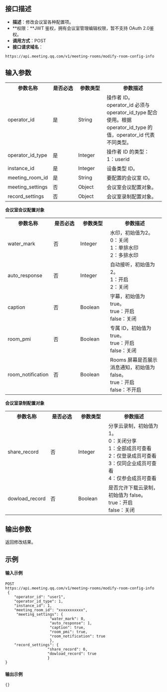 ## 接口描述
- **描述**：修改会议室各种配置项。
- **权限：**JWT 鉴权，拥有会议室管理编辑权限，暂不支持 OAuth 2.0鉴权。
- **调用方式**：POST
- **接口请求域名**：
```Plaintext
https://api.meeting.qq.com/v1/meeting-rooms/modify-room-config-info
```

## 输入参数
<table>
   <tr>
      <th width="20%" >参数名称</td>
      <th width="20%" >是否必选</td>
      <th width="20%" >参数类型</td>
      <th width="40%" >参数描述</td>
   </tr>
<tr>
      <td>operator_id</td>
      <td>是</td>
      <td>String</td>
      <td>	操作者 ID。operator_id 必须与 operator_id_type 配合使用。根据 operator_id_type 的值，operator_id 代表不同类型。</td>
   </tr>
   <tr>
      <td>operator_id_type</td>
      <td>是</td>
      <td>Integer</td>
      <td>操作者 ID 的类型：<br>1：userid  </td>
   </tr>
   <tr>
      <td>instance_id</td>
      <td>是</td>
      <td>Integer</td>
      <td>设备类型 ID。</td>
   </tr>
   <tr>
      <td>meeting_room_id</td>
      <td>是</td>
      <td>String</td>
      <td>	要配置的会议室 ID。</td>
   </tr>
   <tr>
      <td>meeting_settings</td>
      <td>否</td>
      <td>Object</td>
      <td>会议室会议配置对象。</td>
   </tr>
   <tr>
      <td>record_settings</td>
      <td>否</td>
      <td>Object</td>
      <td>会议室录制配置对象。</td>
   </tr>
</table>

**会议室会议配置对象**
<table>
   <tr>
      <th width="20%" >参数名称</td>
      <th width="20%" >是否必选</td>
      <th width="20%" >参数类型</td>
      <th width="40%" >参数描述</td>
   </tr>
 <tr>
      <td>water_mark</td>
      <td>否</td>
      <td>Integer</td>
      <td>水印，初始值为2。<br>0：关闭<br>1：单排水印<br>2：多排水印</td>
   </tr>
   <tr>
      <td>auto_response</td>
      <td>否</td>
      <td>Integer</td>
      <td>自动接听，初始值为2。<br>1：开启<br>2：关闭</td>
   </tr>
   <tr>
      <td>caption</td>
      <td>否</td>
      <td>Boolean</td>
      <td>	字幕，初始值为 true。<br>true：开启<br>false：关闭</td>
   </tr>
   <tr>
      <td>room_pmi</td>
      <td>否</td>
      <td>Boolean</td>
      <td>	专属 ID，初始值为 true。<br>true：开启<br>false：关闭</td>
   </tr>
   <tr>
      <td>room_notification</td>
      <td>否</td>
      <td>Boolean</td>
      <td>Rooms 屏幕是否展示消息通知，初始值为 false。<br>true：开启<br>false：不开启</td>
   </tr>
</table>

**会议室录制配置对象**
<table>
   <tr>
      <th width="20%" >参数名称</td>
      <th width="20%" >是否必选</td>
      <th width="20%" >参数类型</td>
      <th width="40%" >参数描述</td>
   </tr>
   <tr>
      <td>share_record</td>
      <td>	否</td>
      <td>Integer</td>
      <td>分享云录制，初始值为1。<br>0：关闭分享<br>1：全部成员可查看<br>2：仅登录成员可查看<br>3：仅同企业成员可查看<br>4：仅参会成员可查看</td>
   </tr>
   <tr>
      <td>dowload_record</td>
      <td>否</td>
      <td>Boolean</td>
      <td>	是否允许下载云录制，初始值为 false。<br>true：开启<br>false：关闭</td>
   </tr>
</table>


## 输出参数
返回修改结果。


## 示例
#### 输入示例
```plaintext
POST
https://api.meeting.qq.com/v1/meeting-rooms/modify-room-config-info
 {
    "operator_id": "user1",
    "operator_id_type": 1,
    "instance_id": 1,
    "meeting_room_id": "xxxxxxxxxxx",
     "meeting_settings": {
                    "water_mark": 0,
                    "auto_response": 1,
                    "caption": true,
                    "room_pmi": true,
                    "room_notification": true
                    },
    "record_settings": {
                   "share_record": 0,
                   "dowload_record": true
                   }
}
```

#### 输出示例
```plaintext
{}
```
